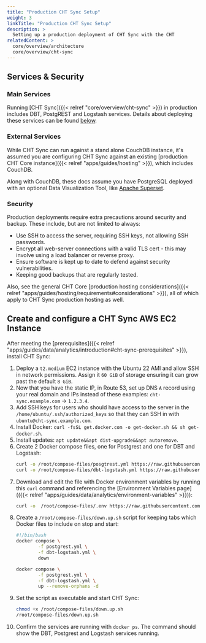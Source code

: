 ```yaml
---
title: "Production CHT Sync Setup"
weight: 3
linkTitle: "Production CHT Sync Setup"
description: >
  Setting up a production deployment of CHT Sync with the CHT
relatedContent: >
  core/overview/architecture
  core/overview/cht-sync
---
```



##  Services & Security

### Main Services

Running [CHT Sync]({{< relref "core/overview/cht-sync" >}}) in production includes DBT, PostgREST and Logstash services. Details about deploying these services can be found [below](#create-and-configure-a-cht-sync-aws-ec2-instance).   

### External Services

While CHT Sync can run against a stand alone CouchDB instance, it's assumed you are configuring CHT Sync against an existing [production CHT Core instance]({{< relref "apps/guides/hosting" >}}), which includes CouchDB. 

Along with CouchDB, these docs assume you have PostgreSQL deployed with an optional Data Visualization Tool, like [Apache Superset](https://superset.apache.org/).

### Security

Production deployments require extra precautions around security and backup. These include, but are not limited to always:
* Use SSH to access the server, requiring SSH keys, not allowing SSH passwords.
* Encrypt all web-server connections with a valid TLS cert - this may involve using a load balancer or reverse proxy.
* Ensure software is kept up to date to defend against security vulnerabilities.
* Keeping good backups that are regularly tested.

 Also, see the general CHT Core [production hosting considerations]({{< relref "apps/guides/hosting/requirements#considerations" >}}), all of which apply to CHT Sync production hosting as well.

## Create and configure a CHT Sync AWS EC2 Instance 

After meeting the [prerequisites]({{< relref "apps/guides/data/analytics/introduction#cht-sync-prerequisites" >}}), install CHT Sync:

1. Deploy a `t2.medium` EC2 instance with the Ubuntu 22 AMI and allow SSH in network permissions. Assign it `60 GiB` of storage ensuring it can grow past the default `8 GiB`.
2. Now that you have the static IP, in Route 53, set up DNS `A` record using your real domain and IPs instead of these examples: `cht-sync.example.com` -> `1.2.3.4`.
3. Add SSH keys for users who should have access to the server in the `/home/ubuntu/.ssh/authorized_keys` so that they can SSH in with `ubuntu@cht-sync.example.com`.
4. Install Docker: `curl -fsSL get.docker.com -o get-docker.sh && sh get-docker.sh`.
5. Install updates: `apt update&&apt dist-upgrade&&apt autoremove`.
6. Create 2 Docker compose files, one for Postgrest and  one for DBT and Logstash: 
    ```bash
    curl -o /root/compose-files/posgtrest.yml https://raw.githubusercontent.com/medic/cht-sync/main/docker-compose.postgrest.yml
    curl -o /root/compose-files/dbt-logstash.yml https://raw.githubusercontent.com/medic/cht-sync/main/docker-compose.yml
    ```
7. Download and edit the file with Docker environment variables by running this `curl` command and referencing the [Environment Variables page](({{< relref "apps/guides/data/analytics/environment-variables" >}})):
    ```bash
    curl -o  /root/compose-files/.env https://raw.githubusercontent.com/medic/cht-sync/main/env.template
    ```
8. Create a  `/root/compose-files/down.up.sh` script for keeping tabs which Docker files to include on stop and start:
    ```bash
    #!/bin/bash
    docker compose \
            -f postgrest.yml \
            -f dbt-logstash.yml \
            down

    docker compose \
            -f postgrest.yml \
            -f dbt-logstash.yml \
            up --remove-orphans -d
    ```       
9. Set the script as executable and start CHT Sync:
    ```bash
    chmod +x /root/compose-files/down.up.sh
    /root/compose-files/down.up.sh
    ```
10. Confirm the services are running with `docker ps`. The command should show the DBT, Postgrest and Logstash services running. 
